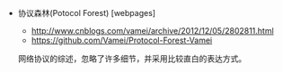 - 协议森林(Potocol Forest) [webpages]

	* <http://www.cnblogs.com/vamei/archive/2012/12/05/2802811.html>
	* <https://github.com/Vamei/Protocol-Forest-Vamei>

	网络协议的综述，忽略了许多细节，并采用比较直白的表达方式。


